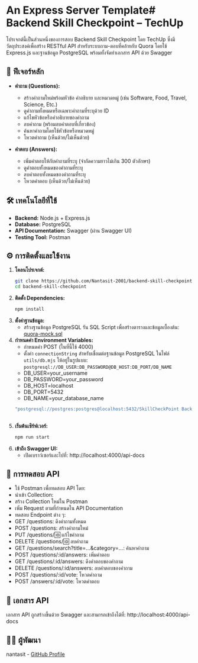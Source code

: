 # An Express Server Template# Backend Skill Checkpoint – TechUp

โปรเจกต์นี้เป็นส่วนหนึ่งของการสอบ Backend Skill Checkpoint โดย TechUp 
ซึ่งมีวัตถุประสงค์เพื่อสร้าง RESTful API สำหรับระบบถาม-ตอบที่คล้ายกับ Quora โดยใช้ Express.js และฐานข้อมูล PostgreSQL พร้อมทั้งจัดทำเอกสาร API ด้วย Swagger

## 📌 ฟีเจอร์หลัก

- **คำถาม (Questions):**
  - สร้างคำถามใหม่พร้อมหัวข้อ คำอธิบาย และหมวดหมู่ (เช่น Software, Food, Travel, Science, Etc.)
  - ดูคำถามทั้งหมดหรือเฉพาะคำถามที่ระบุด้วย ID
  - แก้ไขหัวข้อหรือคำอธิบายของคำถาม
  - ลบคำถาม (พร้อมลบคำตอบที่เกี่ยวข้อง)
  - ค้นหาคำถามโดยใช้หัวข้อหรือหมวดหมู่
  - โหวตคำถาม (เห็นด้วย/ไม่เห็นด้วย)

- **คำตอบ (Answers):**
  - เพิ่มคำตอบให้กับคำถามที่ระบุ (จำกัดความยาวไม่เกิน 300 ตัวอักษร)
  - ดูคำตอบทั้งหมดของคำถามที่ระบุ
  - ลบคำตอบทั้งหมดของคำถามที่ระบุ
  - โหวตคำตอบ (เห็นด้วย/ไม่เห็นด้วย)

## 🛠️ เทคโนโลยีที่ใช้

- **Backend:** Node.js + Express.js
- **Database:** PostgreSQL
- **API Documentation:** Swagger (ผ่าน Swagger UI)
- **Testing Tool:** Postman

## ⚙️ การติดตั้งและใช้งาน

1. **โคลนโปรเจกต์:**
   ```bash
   git clone https://github.com/Nantasit-2001/backend-skill-checkpoint.git
   cd backend-skill-checkpoint
2. **ติดตั้ง Dependencies:**
    ```bash
    npm install
3. **ตั้งค่าฐานข้อมูล:**
     - สร้างฐานข้อมูล PostgreSQL
    รัน SQL Script เพื่อสร้างตารางและข้อมูลเบื้องต้น: [quora-mock.sql](https://gist.github.com/napatwongchr/811ef7071003602b94482b3d8c0f32e0)
4. **กำหนดค่า Environment Variables:**
     - กำหนดค่า POST (ในที่นี้ใช้ 4000)
     - ตั้งค่า `connectionString` สำหรับเชื่อมต่อฐานข้อมูล PostgreSQL ในไฟล์ `utils/db.mjs` ให้อยู่ในรูปแบบ:
     `postgresql://DB_USER:DB_PASSWORD@DB_HOST:DB_PORT/DB_NAME`
     - DB_USER=your_username
     - DB_PASSWORD=your_password
     - DB_HOST=localhost
     - DB_PORT=5432
     - DB_NAME=your_database_name
     ```bash
     "postgresql://postgres:postgres@localhost:5432/SkillCheckPoint Back-End"
      
5. **เริ่มต้นเซิร์ฟเวอร์:**
    ```bash
    npm run start
6. **เข้าถึง Swagger UI:**
    - เปิดเบราว์เซอร์และไปที่: http://localhost:4000/api-docs

## 🧪 การทดสอบ API

 - ใช้ Postman เพื่อทดสอบ API โดย:
 - นำเข้า Collection:
 - สร้าง Collection ใหม่ใน Postman
 - เพิ่ม Request ตามที่กำหนดใน API Documentation
 - ทดสอบ Endpoint ต่าง ๆ:
 - GET /questions: ดึงคำถามทั้งหมด
 - POST /questions: สร้างคำถามใหม่
 - PUT /questions/:id: แก้ไขคำถาม
 - DELETE /questions/:id: ลบคำถาม
 - GET /questions/search?title=...&category=...: ค้นหาคำถาม
 - POST /questions/:id/answers: เพิ่มคำตอบ
 - GET /questions/:id/answers: ดึงคำตอบของคำถาม
 - DELETE /questions/:id/answers: ลบคำตอบของคำถาม
 - POST /questions/:id/vote: โหวตคำถาม
 - POST /answers/:id/vote: โหวตคำตอบ

## 📄 เอกสาร API
  เอกสาร API ถูกสร้างขึ้นด้วย Swagger และสามารถเข้าถึงได้ที่:
 http://localhost:4000/api-docs

## 👨‍💻 ผู้พัฒนา
 nantasit - [GitHub Profile](https://github.com/Nantasit-2001)
